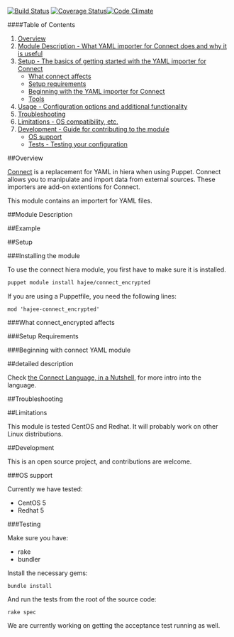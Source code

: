 [![Build Status](https://travis-ci.org/hajee/connect_encrypted.png?branch=master)](https://travis-ci.org/hajee/connect_encrypted) [![Coverage Status](https://coveralls.io/repos/hajee/connect_encrypted/badge.svg)](https://coveralls.io/r/hajee/connect_encrypted)[![Code Climate](https://codeclimate.com/github/hajee/connect_encrypted/badges/gpa.svg)](https://codeclimate.com/github/hajee/connect_encrypted)

####Table of Contents

1. [Overview](#overview)
2. [Module Description - What YAML importer for Connect does and why it is useful](#module-description)
3. [Setup - The basics of getting started with the YAML importer for Connect](#setup)
    * [What connect affects](#what-connect-affects)
    * [Setup requirements](#setup-requirements)
    * [Beginning with the YAML importer for Connect](#beginning-with-connect)
    * [Tools](#tools)
4. [Usage - Configuration options and additional functionality](#usage)
5. [Troubleshooting](#troubleshooting)
6. [Limitations - OS compatibility, etc.](#limitations)
7. [Development - Guide for contributing to the module](#development)
    * [OS support](#os-support)
    * [Tests - Testing your configuration](#testing)

##Overview

[Connect](https://github.com/hajee/connect) is a replacement for YAML in hiera when using Puppet. Connect allows you to manipulate and import data from external sources. These importers are add-on extentions for Connect.

This module contains an importert for YAML files.

##Module Description


##Example


##Setup

###Installing the module

To use the connect hiera module, you first have to make sure it is installed.

```sh
puppet module install hajee/connect_encrypted
```

If you are using a Puppetfile, you need the following lines:

```
mod 'hajee-connect_encrypted'
```

###What connect_encrypted affects


###Setup Requirements


###Beginning with connect YAML module


##detailed description

Check [the Connect Language, in a Nutshell](https://github.com/hajee/connect/blob/master/doc/nutshell.md), for more intro into the language.

##Troubleshooting


##Limitations

This module is tested CentOS and Redhat. It will probably work on other Linux distributions. 

##Development

This is an open source project, and contributions are welcome.

###OS support

Currently we have tested:

* CentOS 5
* Redhat 5

###Testing

Make sure you have:

* rake
* bundler

Install the necessary gems:

    bundle install

And run the tests from the root of the source code:

    rake spec

We are currently working on getting the acceptance test running as well.
